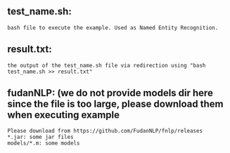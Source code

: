 test_name.sh:
-----------------
    bash file to execute the example. Used as Named Entity Recognition.

result.txt:
-----------------
    the output of the test_name.sh file via redirection using "bash test_name.sh >> result.txt"

fudanNLP: (we do not provide models dir here since the file is too large, please download them when executing example
---------------
    Please download from https://github.com/FudanNLP/fnlp/releases
    *.jar: some jar files
    models/*.m: some models
